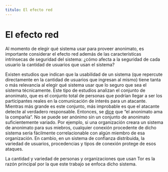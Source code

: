 ```yaml
---
titulo: El efecto red
---
```


El efecto red
=============

Al momento de elegir qué sistema usar para proveer anonimato, es importante considerar el efecto red además de las características
intrínsecas de seguridad del sistema: ¿cómo afecta a la seguridad de cada usuario la cantidad de usuarios que usan el sistema?

Existen estudios que indican que la usabilidad de un sistema (que repercute directamente en la cantidad de usuarios que ingresan
al mismo) tiene tanta o más relevancia al elegir qué sistema usar que lo seguro que sea el sistema técnicamente. Este tipo de
estudios analizan el conjunto de anonimato, que es el conjunto total de personas que podrían llegar a ser los participantes reales
en la comunicación de interés para un atacante. Mientras más grande es este conjunto, más improbable es que el atacante detecte al
verdadero responsable. Entonces, se [dice][] que “el anonimato ama la compañía“. No se puede ser anónimo sin un conjunto de anonimato
suficientemente variado. Por ejemplo, si una organización creara un sistema de anonimato para sus miebros, cualquier conexión
procedente de dicho sistema sería fácilmente correlacionable con algún miembro de esa organización. En cambio, en un sistema de
confianza distribuida, la variedad de usuarios, procedencias y tipos de conexión protege de esos ataques.

La cantidad y variedad de personas y organizaciones que usan Tor es la razón principal por la que este trabajo se enfoca dicho
sistema.

[dice]: http://weis2006.econinfosec.org/docs/41.pdf
